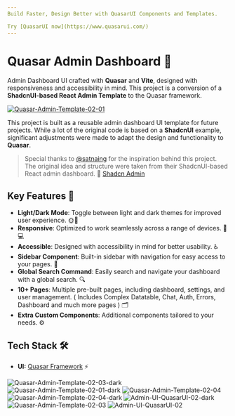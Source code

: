 ```yaml
---
Build Faster, Design Better with QuasarUI Components and Templates.

Try [QuasarUI now](https://www.quasarui.com/)
---
```


# Quasar Admin Dashboard 🚀

Admin Dashboard UI crafted with **Quasar** and **Vite**, designed with responsiveness and accessibility in mind. This project is a conversion of a **ShadcnUI-based React Admin Template** to the Quasar framework.

[<img src="https://github.com/user-attachments/assets/d7cc1c9f-e204-4403-a6d4-ef95871b3ebf" alt="Quasar-Admin-Template-02-01">](https://www.quasarui.com/)


This project is built as a reusable admin dashboard UI template for future projects. While a lot of the original code is based on a **ShadcnUI** example, significant adjustments were made to adapt the design and functionality to **Quasar**.

> Special thanks to [@satnaing](https://github.com/satnaing) for the inspiration behind this project. The original idea and structure were taken from their ShadcnUI-based React admin dashboard. 👏
> [Shadcn Admin](https://github.com/satnaing/shadcn-admin)

## Key Features 🌟

- **Light/Dark Mode**: Toggle between light and dark themes for improved user experience. 🌞🌙
- **Responsive**: Optimized to work seamlessly across a range of devices. 📱💻
- **Accessible**: Designed with accessibility in mind for better usability. ♿
- **Sidebar Component**: Built-in sidebar with navigation for easy access to your pages. 📑
- **Global Search Command**: Easily search and navigate your dashboard with a global search. 🔍
- **10+ Pages**: Multiple pre-built pages, including dashboard, settings, and user management. ( Includes Complex Datatable, Chat, Auth, Errors, Dashboard and much more pages ) 🗂️
- **Extra Custom Components**: Additional components tailored to your needs. ⚙️

## Tech Stack 🛠️

- **UI:** [Quasar Framework](https://quasar.dev) ⚡


![Quasar-Admin-Template-02-03-dark](https://github.com/user-attachments/assets/c2648c6b-5947-49cd-8f0c-4fea02e4aedf)
![Quasar-Admin-Template-02-01-dark](https://github.com/user-attachments/assets/c3b5408c-acae-4224-ac21-1537d483028b)
![Quasar-Admin-Template-02-04](https://github.com/user-attachments/assets/fa4472b5-b400-47d2-be20-ab9b0d89553e)
![Quasar-Admin-Template-02-04-dark](https://github.com/user-attachments/assets/f088fed1-6e7d-4347-88a5-dcc99e77dd4c)
![Admin-UI-QuasarUI-02-dark](https://github.com/user-attachments/assets/51643f0a-ef79-4d56-b223-6c3eac5ca8c7)
![Quasar-Admin-Template-02-03](https://github.com/user-attachments/assets/82192761-c443-4536-8bca-61c41ee2c152)
![Admin-UI-QuasarUI-02](https://github.com/user-attachments/assets/50ab6d90-b97e-40c9-81a7-87a5d0bcb8b3)
